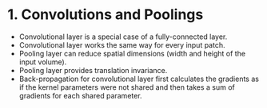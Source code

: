 # 1. Convolutions and Poolings
- Convolutional layer is a special case of a fully-connected layer.
- Convolutional layer works the same way for every input patch.
- Pooling layer can reduce spatial dimensions (width and height of the input volume).
- Pooling layer provides translation invariance.
- Back-propagation for convolutional layer first calculates the gradients as if the kernel parameters were not shared and then takes a sum of gradients for each shared parameter.
